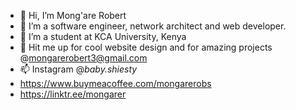 - 👋 Hi, I’m Mong'are Robert
- 👀 I’m a software engineer, network architect and web developer.
- 🌱 I’m a student at KCA University, Kenya
- 💞️ Hit me up for cool website design and for amazing projects @mongarerobert3@gmail.com
- 📫 Instagram @_baby.shiesty_
- https://www.buymeacoffee.com/mongarerobs 
- https://linktr.ee/mongarer


<!---
mongarerobert3/mongarerobert3 is a ✨ special ✨ repository because its `README.md` (this file) appears on your GitHub profile.
You can click the Preview link to take a look at your changes.
--->
